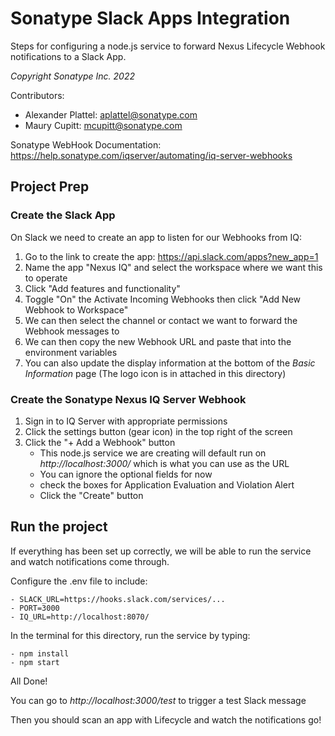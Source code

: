 # Sonatype Slack Apps Integration

Steps for configuring a node.js service to forward Nexus Lifecycle Webhook notifications to a Slack App.

*Copyright Sonatype Inc. 2022*

Contributors:
- Alexander Plattel: aplattel@sonatype.com
- Maury Cupitt: mcupitt@sonatype.com


Sonatype WebHook Documentation: https://help.sonatype.com/iqserver/automating/iq-server-webhooks
    

## Project Prep
### Create the Slack App
On Slack we need to create an app to listen for our Webhooks from IQ:
1. Go to the link to create the app: https://api.slack.com/apps?new_app=1
2. Name the app "Nexus IQ" and select the workspace where we want this to operate
3. Click "Add features and functionality"
4. Toggle "On" the Activate Incoming Webhooks then click "Add New Webhook to Workspace"
5. We can then select the channel or contact we want to forward the Webhook messages to
6. We can then copy the new Webhook URL and paste that into the environment variables
7. You can also update the display information at the bottom of the *Basic Information* page (The logo icon is in attached in this directory)


### Create the Sonatype Nexus IQ Server Webhook
1. Sign in to IQ Server with appropriate permissions
2. Click the settings button (gear icon) in the top right of the screen
3. Click the "+ Add a Webhook" button
    - This node.js service we are creating will default run on *http://localhost:3000/* which is what you can use as the URL
    - You can ignore the optional fields for now 
    - check the boxes for Application Evaluation and Violation Alert
    - Click the "Create" button



## Run the project
If everything has been set up correctly, we will be able to run the service and watch notifications come through.

Configure the .env file to include:
```
- SLACK_URL=https://hooks.slack.com/services/...
- PORT=3000
- IQ_URL=http://localhost:8070/
```

In the terminal for this directory, run the service by typing:
```
- npm install
- npm start
```


All Done!


You can go to *http://localhost:3000/test* to trigger a test Slack message

Then you should scan an app with Lifecycle and watch the notifications go!





